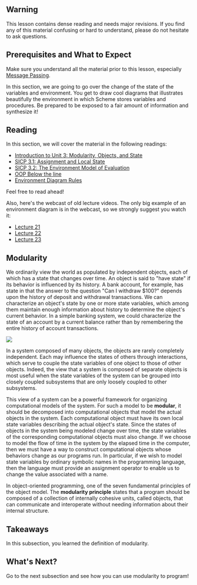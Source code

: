 ## Warning

This lesson contains dense reading and needs major revisions. If you find any of this material confusing or hard to understand, please do not hesitate to ask questions.

## Prerequisites and What to Expect

Make sure you understand all the material prior to this lesson, especially [Message Passing](http://berkeley-cs61as.github.io/textbook/message-passing.html).

In this section, we are going to go over the change of the state of the variables and environment. You get to draw cool diagrams that illustrates beautifully the environment in which Scheme stores variables and procedures. Be prepared to be exposed to a fair amount of information and synthesize it!

## Reading

In this section, we will cover the material in the following readings:

  * [Introduction to Unit 3: Modularity, Objects, and State ](http://mitpress.mit.edu/sites/default/files/sicp/full-text/book/book-Z-H-19.html#%_sec_3)
  * [SICP 3.1: Assignment and Local State ](http://mitpress.mit.edu/sites/default/files/sicp/full-text/book/book-Z-H-20.html#%_sec_3.1)
  * [SICP 3.2: The Environment Model of Evaluation](http://mitpress.mit.edu/sites/default/files/sicp/full-text/book/book-Z-H-21.html#%_sec_3.2)
  * [OOP Below the line](http://inst.eecs.berkeley.edu/~cs61as/reader/belowline.pdf)
  * [Environment Diagram Rules](https://docs.google.com/document/d/1GbRF9rB9TtFbf--89MBDEHzygF2E5_E2wpLBh4rb4Z4/edit)

Feel free to read ahead!

Also, here's the webcast of old lecture videos. The only big example of an environment diagram is in the webcast, so we strongly suggest you watch it:

  * [Lecture 21](http://www.youtube.com/watch?v=vh73mm7MqA0&feature=share&list=PL6D76F0C99A731667)
  * [Lecture 22](http://www.youtube.com/watch?v=cmeWXO9Sa5E&feature=share&list=PL6D76F0C99A731667)
  * [Lecture 23](http://www.youtube.com/watch?v=SdwAj_eowzg&feature=share&list=PL6D76F0C99A731667)

## Modularity

We ordinarily view the world as populated by independent objects, each of
which has a state that changes over time. An object is said to "have state" if
its behavior is influenced by its history. A bank account, for example, has
state in that the answer to the question "Can I withdraw $100?" depends upon
the history of deposit and withdrawal transactions. We can characterize an
object's state by one or more state variables, which among them maintain
enough information about history to determine the object's current behavior.
In a simple banking system, we could characterize the state of an account by a
current balance rather than by remembering the entire history of account
transactions.

![](http://test.ical.ly/wp-content/uploads/2010/07/modularity.jpg)

In a system composed of many objects, the objects are rarely completely
independent. Each may influence the states of others through interactions,
which serve to couple the state variables of one object to those of other
objects. Indeed, the view that a system is composed of separate objects is
most useful when the state variables of the system can be grouped into closely
coupled subsystems that are only loosely coupled to other subsystems.

This view of a system can be a powerful framework for organizing computational
models of the system. For such a model to be **modular**, it should be
decomposed into computational objects that model the actual objects in the
system. Each computational object must have its own local state variables
describing the actual object's state. Since the states of objects in the
system being modeled change over time, the state variables of the
corresponding computational objects must also change. If we choose to model
the flow of time in the system by the elapsed time in the computer, then we
must have a way to construct computational objects whose behaviors change as
our programs run. In particular, if we wish to model state variables by
ordinary symbolic names in the programming language, then the language must
provide an assignment operator to enable us to change the value associated
with a name.

In object-oriented programming, one of the seven fundamental principles of the
object model. The **modularity principle** states that a program should be
composed of a collection of internally cohesive units, called objects, that
can communicate and interoperate without needing information about their
internal structure.

## Takeaways

In this subsection, you learned the definition of modularity.

## What's Next?

Go to the next subsection and see how you can use modularity to program!


